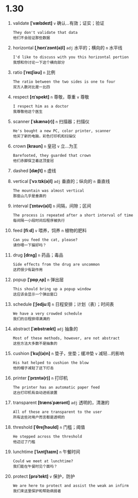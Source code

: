 # 1.30

1. validate **[ˈvælɪdeɪt]** `v` 确认...有效；证实；验证

   ```
   They don't validate that data
   他们不会验证那些数据
   ```

2. horizontal **[ˌhɒrɪˈzɒnt(ə)l]** `adj` 水平的；横向的 `n` 水平线

   ```
   I'd like to discuss with you this horizontal portion
   我想和你讨论一下这个横向部分
   ```

3. ratio **[ˈreɪʃiəʊ]** `n` 比例

   ```
   The ratio between the two sides is one to four
   双方人数对比是一比四
   ```

4. respect **[rɪˈspekt]** `n` 尊敬，尊重 `v` 尊敬

   ```
   I respect him as a doctor
   我尊敬他这个医生
   ```

5. scanner **[ˈskænə(r)]** `n` 扫描器；扫描仪

   ```
   He's bought a new PC, color printer, scanner
   他买了新的电脑，彩色打印机和扫描仪
   ```

6. crown **[kraʊn]** `n` 皇冠 `v` 立...为王

   ```
   Barefooted, they guarded that crown
   他们赤脚保卫着这顶皇冠
   ```

7. dashed **[dæʃt]** `n` 虚线

8. vertical **[ˈvɜːtɪk(ə)l]** `adj` 垂直的；纵向的 `n` 垂直线

   ```
   The mountain was almost vertical
   那座山几乎是垂直的
   ```

9. interval **[ˈɪntəv(ə)l]** `n` 间隔，间隙；区间

   ```
   The process is repeated after a short interval of time
   每间隔一小段时间后程序被执行
   ```

10. feed **[fiːd]** `v` 喂养，饲养 `n` 植物的肥料

    ```
    Can you feed the cat, please?
    请你喂一下猫好吗？
    ```

11. drug **[drʌɡ]** `n` 药品；毒品

    ```
    Side effects from the drug are uncommon
    这药很少有副作用
    ```

12. popup **[ˈpɒpˌʌp]** `n` 弹出层

    ```
    This should bring up a popup window
    这应该会显示一个弹出窗口
    ```

13. schedule **[ˈʃedjuːl]** `n` 日程安排；计划（表）；时间表

    ```
    We have a very crowded schedule
    我们的日程排得满满的
    ```

14. abstract **[ˈæbstrækt]** `adj` 抽象的

    ```
    Most of these methods, however, are not abstract
    这些方法大多数不是抽象的
    ```

15. cushion **[ˈkʊʃ(ə)n]** `n` 垫子，坐垫；缓冲垫 `v` 减轻...的影响

    ```
    His hat helped to cushion the blow
    他的帽子减轻了这下打击
    ```

16. printer **[ˈprɪntə(r)]** `n` 打印机

    ```
    The printer has an automatic paper feed
    这台打印机有自动进纸装置
    ```

17. transparent **[trænsˈpærənt]** `adj` 透明的，清澈的

    ```
    All of these are transparent to the user
    所有这些对用户而言都是透明的
    ```

18. threshold **[ˈθreʃhəʊld]** `n` 门槛；阈值

    ```
    He stepped across the threshold
    他迈过了门槛
    ```

19. lunchtime **[ˈlʌntʃtaɪm]** `n` 午餐时间

    ```
    Could we meet at lunchtime?
    我们能在午餐时见个面吗？
    ```

20. protect **[prəˈtekt]** `v` 保护，防护
    ```
    We are here to protect and assist the weak an infirm
    我们来这里保护和帮助病弱者
    ```
